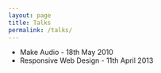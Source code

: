 ```yaml
---
layout: page
title: Talks
permalink: /talks/
---
```


- Make Audio - 18th May 2010 
- Responsive Web Design - 11th April 2013
